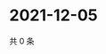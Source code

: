 # 2021-12-05

共 0 条

<!-- BEGIN WEIBO -->
<!-- 最后更新时间 Sun Dec 05 2021 18:15:04 GMT+0800 (China Standard Time) -->

<!-- END WEIBO -->
